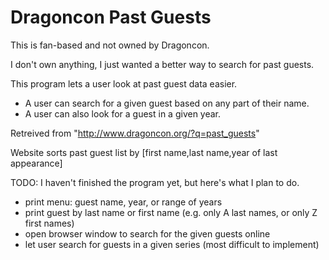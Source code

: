 # Dragoncon Past Guests

This is fan-based and not owned by Dragoncon.

I don't own anything, I just wanted a better way to search for past guests.

This program lets a user look at past guest data easier.
* A user can search for a given guest based on any part of their name.
* A user can also look for a guest in a given year.

Retreived from "http://www.dragoncon.org/?q=past_guests" 

Website sorts past guest list by [first name,last name,year of last appearance]

TODO: 
I haven't finished the program yet, but here's what I plan to do.
* print menu: guest name, year, or range of years
* print guest by last name or first name (e.g. only A last names, or only Z first names)
* open browser window to search for the given guests online
* let user search for guests in a given series (most difficult to implement)
